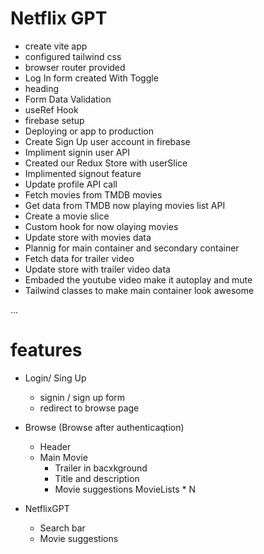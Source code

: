 # Netflix GPT

- create vite app
- configured tailwind css
- browser router provided
- Log In form created With Toggle
- heading
- Form Data Validation
- useRef Hook
- firebase setup
- Deploying or app to production
- Create Sign Up user account in firebase
- Impliment signin user API
- Created our Redux Store with userSlice
- Implimented signout feature
- Update profile API call
- Fetch movies from TMDB movies 
- Get data from TMDB now playing movies list API
- Create a movie slice
- Custom hook for now olaying movies
- Update store with movies data
- Plannig for main container and secondary container
- Fetch data for trailer video
- Update store with trailer video data
- Embaded the youtube video make it autoplay and mute
- Tailwind classes to make main container look awesome

...

# features

- Login/ Sing Up 
    - signin / sign up form 
    - redirect to browse page

- Browse (Browse after authenticaqtion)
    - Header
    - Main Movie
        - Trailer in bacxkground
        - Title and description
        - Movie suggestions
            MovieLists * N

- NetflixGPT
    - Search bar
    - Movie suggestions